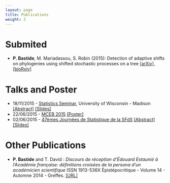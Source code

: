 ```yaml
---
layout: page
title: Publications
weight: 3
---
```


# Submited

- **P. Bastide**, M. Mariadassou, S. Robin (2015): Detection of adaptive shifts on phylogenies using shifted stochastic processes on a tree [[arXiv]](http://arxiv.org/abs/1508.00225), [[bioRxiv]](http://biorxiv.org/content/early/2016/02/05/023804)
  
# Talks and Poster

- 18/11/2015 - [Statistics Seminar](http://www.stat.wisc.edu/seminars-archive/2015-11), University of Wisconsin - Madison [[Abstract]]({{site.baseurl}}/docs/20151118_UWStatistics_Abstract.pdf) [[Slides]]({{site.baseurl}}/docs/20151118_UWstatistics.pdf)
- 22/06/2015 - [MCEB 2015](http://www.lirmm.fr/mceb2015/index.php) [[Poster]]({{site.baseurl}}/docs/20150622_poster_MCEB.pdf)
- 02/06/2015 - [47èmes Journées de Statistique de la SFdS](http://jds2015.sfds.asso.fr/) [[Abstract]]({{site.baseurl}}/docs/SFdS_2015_v2.pdf) [[Slides]]({{site.baseurl}}/docs/20150602_JdS.pdf)

# Other Publications

- **P. Bastide** and T. David :
*Discours de réception d’Édouard Estaunié à l’Académie française: définitions croisées de la persona d’un académicien scientifique* ISSN 1913-536X Épistépocritique - Volume 14 - Automne 2014 - Greffes. [[URL]](http://www.epistemocritique.org/spip.php?article390)